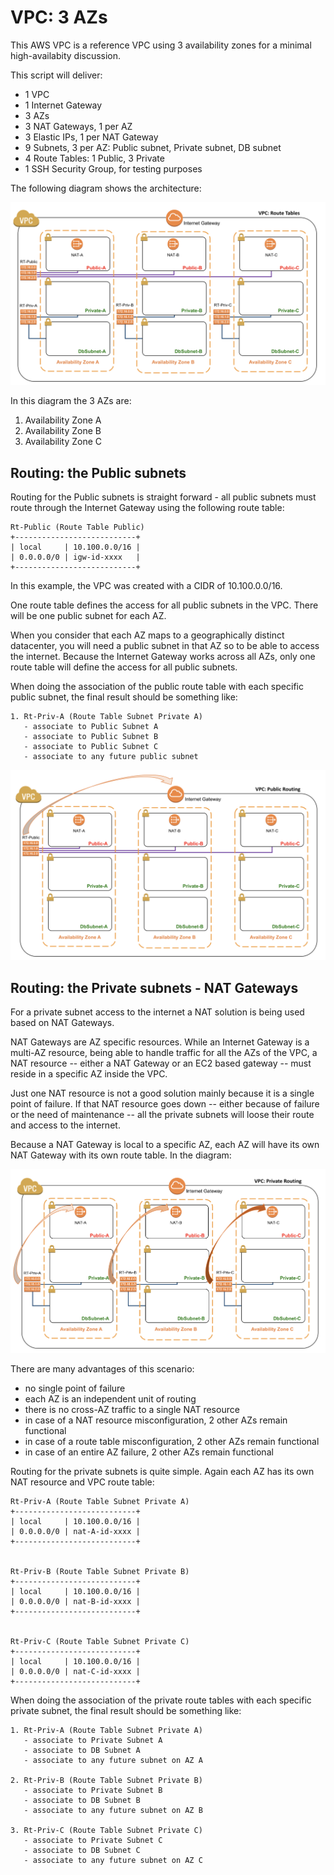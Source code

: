 # VPC: 3 AZs

This AWS VPC is a reference VPC using 3 availability zones for a minimal
high-availabity discussion.

This script will deliver:
* 1 VPC
* 1 Internet Gateway
* 3 AZs
* 3 NAT Gateways, 1 per AZ
* 3 Elastic IPs, 1 per NAT Gateway
* 9 Subnets, 3 per AZ: Public subnet, Private subnet, DB subnet
* 4 Route Tables: 1 Public, 3 Private
* 1 SSH Security Group, for testing purposes


The following diagram shows the architecture:

![VPC - 3AZs - Route Tables](img/vpc-3azs-route-tables.png?raw=true "VPC 3 AZs")


In this diagram the 3 AZs are:
1. Availability Zone A
2. Availability Zone B
3. Availability Zone C



## Routing: the Public subnets

Routing for the Public subnets is straight forward - all public subnets must
route through the Internet Gateway using the following route table:

    Rt-Public (Route Table Public)
    +---------------------------+
    | local     | 10.100.0.0/16 |
    | 0.0.0.0/0 | igw-id-xxxx   |
    +---------------------------+

In this example, the VPC was created with a CIDR of 10.100.0.0/16.

One route table defines the access for all public subnets in the VPC. There will
be one public subnet for each AZ.

When you consider that each AZ maps to a geographically distinct datacenter, you
will need a public subnet in that AZ so to be able to access the internet.
Because the Internet Gateway works across all AZs, only one route table will
define the access for all public subnets.

When doing the association of the public route table with each specific
public subnet, the final result should be something like:


    1. Rt-Priv-A (Route Table Subnet Private A)
       - associate to Public Subnet A
       - associate to Public Subnet B
       - associate to Public Subnet C
       - associate to any future public subnet


![VPC - 3AZs - Public](img/vpc-3azs-route-public.png?rqw=true "Public Routing")


## Routing: the Private subnets - NAT Gateways

For a private subnet access to the internet a NAT solution is being used based
on NAT Gateways.

NAT Gateways are AZ specific resources. While an Internet Gateway is a multi-AZ
resource, being able to handle traffic for all the AZs of the VPC, a NAT
resource -- either a NAT Gateway or an EC2 based gateway -- must reside in a
specific AZ inside the VPC.

Just one NAT resource is not a good solution mainly because it is a single point
of failure. If that NAT resource goes down -- either because of failure or the
need of maintenance -- all the private subnets will loose their route and access
to the internet.

Because a NAT Gateway is local to a specific AZ, each AZ will have its own NAT
Gateway with its own route table. In the diagram:


![VPC - 3AZs - Private](img/vpc-3azs-route-private.png?raw=true "Private Routing")


There are many advantages of this scenario:

* no single point of failure
* each AZ is an independent unit of routing
* there is no cross-AZ traffic to a single NAT resource
* in case of a NAT resource misconfiguration, 2 other AZs remain functional
* in case of a route table misconfiguration, 2 other AZs remain functional
* in case of an entire AZ failure, 2 other AZs remain functional


Routing for the private subnets is quite simple. Again each AZ has its own NAT
resource and VPC route table:


    Rt-Priv-A (Route Table Subnet Private A)
    +---------------------------+
    | local     | 10.100.0.0/16 |
    | 0.0.0.0/0 | nat-A-id-xxxx |
    +---------------------------+


    Rt-Priv-B (Route Table Subnet Private B)
    +---------------------------+
    | local     | 10.100.0.0/16 |
    | 0.0.0.0/0 | nat-B-id-xxxx |
    +---------------------------+


    Rt-Priv-C (Route Table Subnet Private C)
    +---------------------------+
    | local     | 10.100.0.0/16 |
    | 0.0.0.0/0 | nat-C-id-xxxx |
    +---------------------------+


When doing the association of the private route tables with each specific
private subnet, the final result should be something like:


    1. Rt-Priv-A (Route Table Subnet Private A)
       - associate to Private Subnet A
       - associate to DB Subnet A
       - associate to any future subnet on AZ A

    2. Rt-Priv-B (Route Table Subnet Private B)
       - associate to Private Subnet B
       - associate to DB Subnet B
       - associate to any future subnet on AZ B

    3. Rt-Priv-C (Route Table Subnet Private C)
       - associate to Private Subnet C
       - associate to DB Subnet C
       - associate to any future subnet on AZ C

